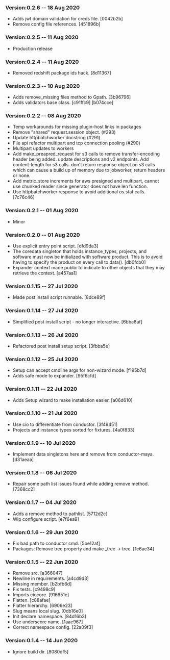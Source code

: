 ### Version:0.2.6 -- 18 Aug 2020

* Adds jwt domain validation for creds file. [0042b2b]
* Remove config file references. [451896b]

### Version:0.2.5 -- 11 Aug 2020

* Production release

### Version:0.2.4 -- 11 Aug 2020

* Removed redshift package ids hack. [8d11367]

### Version:0.2.3 -- 10 Aug 2020

* Adds remove_missing files method to Gpath. [3b96796]
* Adds validators base class. [c91ffc9] [b074cce]

### Version:0.2.2 -- 08 Aug 2020

* Temp workarounds for missing plugin-host links in packages
* Remove "shared" request.session object. (#293)
* Update httpbatchworker docstring (#291)
* File api refactor multipart and tcp connection pooling (#290)
* Multipart updates to workers
* Add make_preapred_request for s3 calls to remove transfer-encoding header being added. update descriptions and v2 endpoints. Add content-length for s3 calls. don't return response object on s3 calls which can cause a build up of memory due to jobworker, return headers or none.
* Add metric_store increments for aws presigned and multipart, cannot use chunked reader since generator does not have len function.
* Use httpbatchworker response to avoid additional os.stat calls. [7c76c46]

### Version:0.2.1 -- 01 Aug 2020

* Minor

### Version:0.2.0 -- 01 Aug 2020

* Use explicit entry point script. [dfd9da3]
* The coredata singleton that holds instance_types, projects, and software must now be initialized with software product. This is to avoid having to specify the product on every call to data(). [db0fcb0]
* Expander context made public to indicate to other objects that they may retrieve the context. [a457aa1]

### Version:0.1.15 -- 27 Jul 2020

* Made post install script runnable. [8dce89f]

### Version:0.1.14 -- 27 Jul 2020

* Simplified post install script - no longer interactive. [6bba8af]

### Version:0.1.13 -- 26 Jul 2020

* Refactored post install setup script. [3fbba5e]


### Version:0.1.12 -- 25 Jul 2020

* Setup can accept cmdline args for non-wizard mode. [f195b7d]
* Adds safe mode to expander. [95f6cfd]

### Version:0.1.11 -- 22 Jul 2020

* Adds Setup wizard to make installation easier. [a06d610]

### Version:0.1.10 -- 21 Jul 2020

* Use cio to differentiate from conductor. [3f49451]
* Projects and instance types sorted for fixtures. [4a0f833]

### Version:0.1.9 -- 10 Jul 2020

* Implement data singletons here and remove from conductor-maya. [d31aeaa]

### Version:0.1.8 -- 06 Jul 2020

* Repair some path list issues found while adding remove method. [7368cc2]

### Version:0.1.7 -- 04 Jul 2020

* Adds a remove method to pathlist. [5712d2c]
* Wip configure script. [e7f6ea9]

### Version:0.1.6 -- 29 Jun 2020

* Fix bad path to conductor cmd. [5be12af]
* Packages: Remove tree property and make _tree -> tree. [1e6ae34]

### Version:0.1.5 -- 22 Jun 2020

* Remove src. [a366047]
* Newline in requirements. [a4cd9d3]
* Missing member. [b2bfb6d]
* Fix tests. [c9498c9]
* Imports ciocore. [916651e]
* Flatten. [c88afae]
* Flatter hierarchy. [6906e23]
* Slug means local slug. [0db16e0]
* Init declare namespace. [84d16b3]
* Use underscore name. [1aae967]
* Correct namespace config. [22a09f3]


### Version:0.1.4 -- 14 Jun 2020

* Ignore build dir. [8080df5]
